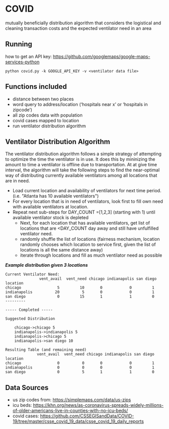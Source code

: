 # COVID

mutually beneficially distribution algorithm that considers the logistical and cleaning transaction costs and the expected ventilator need in an area

## Running
how to get an API key: https://github.com/googlemaps/google-maps-services-python

`python covid.py -k GOOGLE_API_KEY -v <ventilator data file>`

## Functions included
- distance between two places
- word query to address/location (‘hospitals near x’ or ‘hospitals in zipcode’)
- all zip codes data with population
- covid cases mapped to location
- run ventilator distribution algorithm

## Ventilator Distribution Algorithm
The ventilator distribution algorithm follows a simple strategy of attempting to optimize the time the ventilator is in use. It does this by mininizing the amount to time a ventilator is offline due to transportation. At at give time interval, the algorithm will take the following steps to find the near-optimal way of distributing currently available ventilators among all locations that are in need.

  - Load current location and availability of ventilators for next time period. (i.e. "Atlanta has 10 available ventilators")
  - For every location that is in need of ventilators, look first to fill own need with available ventilators at location.
  - Repeat next sub-steps for DAY_COUNT =[1,2,3] (starting with 1) until available ventilator stock is depleted
    - Next, for each location that has available ventilators, get list of locations that are <DAY_COUNT day away and still have unfulfilled ventilator need.
    - randomly shuffle the list of locations (fairness mechanism, location randomly chooses which location to service first, given the list of locations is all the same distance away)
    - iterate through locations and fill as much ventilator need as possible
  
**_Example distribution given 3 locations_**
```
Current Ventilator Need:
               vent_avail  vent_need chicago indianapolis san diego
location                                                          
chicago                5         10       0            0         1
indianapolis          20          5       0            0         1
san diego              0         15       1            1         0
---------

----- Completed -----

Suggested Distribution

    chicago->chicago 5
    indianapolis->indianapolis 5
    indianapolis->chicago 5
    indianapolis->san diego 10

Resulting Table (and remaining need)
              vent_avail  vent_need chicago indianapolis san diego
location                                                          
chicago                0          0       0            0         1
indianapolis           0          0       0            0         1
san diego              0          5       1            1         0
```

## Data Sources
- us zip codes from: https://simplemaps.com/data/us-zips
- icu beds: https://khn.org/news/as-coronavirus-spreads-widely-millions-of-older-americans-live-in-counties-with-no-icu-beds/
- covid cases: https://github.com/CSSEGISandData/COVID-19/tree/master/csse_covid_19_data/csse_covid_19_daily_reports
